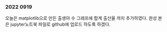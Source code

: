 ### 2022 0919

오늘은 matplotlib으로 만든 출생아 수 그래프에 합계 출산율 까지 추가하였다.
완성 본은 jupyter노트북 파일로 github에 업로드 하도록 하겠다. 